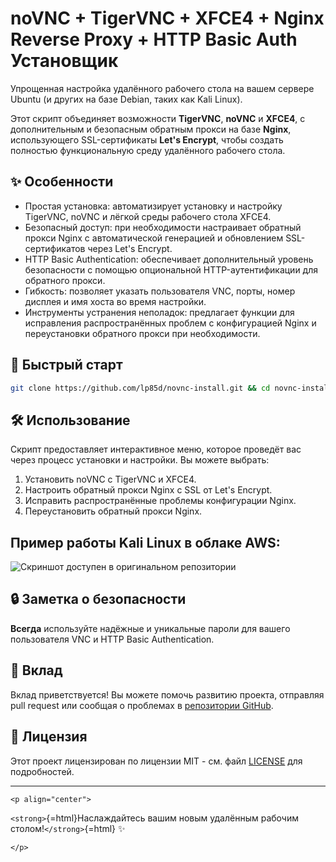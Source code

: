 # noVNC + TigerVNC + XFCE4 + Nginx Reverse Proxy + HTTP Basic Auth Установщик

Упрощенная настройка удалённого рабочего стола на вашем сервере Ubuntu
(и других на базе Debian, таких как Kali Linux).

Этот скрипт объединяет возможности **TigerVNC**, **noVNC** и **XFCE4**,
с дополнительным и безопасным обратным прокси на базе **Nginx**,
использующего SSL-сертификаты **Let's Encrypt**, чтобы создать полностью
функциональную среду удалённого рабочего стола.

## ✨ Особенности

-   Простая установка: автоматизирует установку и настройку TigerVNC,
    noVNC и лёгкой среды рабочего стола XFCE4.
-   Безопасный доступ: при необходимости настраивает обратный прокси
    Nginx с автоматической генерацией и обновлением SSL-сертификатов
    через Let's Encrypt.
-   HTTP Basic Authentication: обеспечивает дополнительный уровень
    безопасности с помощью опциональной HTTP-аутентификации для
    обратного прокси.
-   Гибкость: позволяет указать пользователя VNC, порты, номер дисплея и
    имя хоста во время настройки.
-   Инструменты устранения неполадок: предлагает функции для исправления
    распространённых проблем с конфигурацией Nginx и переустановки
    обратного прокси при необходимости.

## 🚀 Быстрый старт

``` bash
git clone https://github.com/lp85d/novnc-install.git && cd novnc-install && chmod +x novnc-install.sh && ./novnc-install.sh
```

## 🛠️ Использование

Скрипт предоставляет интерактивное меню, которое проведёт вас через
процесс установки и настройки. Вы можете выбрать:

1.  Установить noVNC с TigerVNC и XFCE4.
2.  Настроить обратный прокси Nginx с SSL от Let's Encrypt.
3.  Исправить распространённые проблемы конфигурации Nginx.
4.  Переустановить обратный прокси Nginx.

## Пример работы Kali Linux в облаке AWS:

![Скриншот доступен в оригинальном
репозитории](https://github.com/user-attachments/assets/706ecb41-39cd-493d-a082-e9bb3dce5dbe)


## 🔒 Заметка о безопасности

**Всегда** используйте надёжные и уникальные пароли для вашего
пользователя VNC и HTTP Basic Authentication.

## 🤝 Вклад

Вклад приветствуется! Вы можете помочь развитию проекта, отправляя pull
request или сообщая о проблемах в [репозитории
GitHub](https://github.com/lp85d/novnc-install).

## 📝 Лицензия

Этот проект лицензирован по лицензии MIT - см. файл [LICENSE](LICENSE)
для подробностей.

------------------------------------------------------------------------

```{=html}
<p align="center">
```
`<strong>`{=html}Наслаждайтесь вашим новым удалённым рабочим
столом!`</strong>`{=html} ✨
```{=html}
</p>
```
